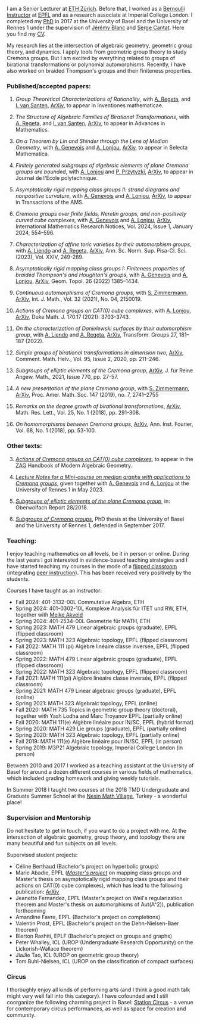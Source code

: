 I am a Senior Lecturer at [ETH Zürich](https://ethz.ch). Before that, I worked as a [Bernoulli Instructor](https://www.epfl.ch/schools/sb/research/math/bernoulli-instructors/) at [EPFL](https://www.epfl.ch) and as a research associate at Imperial College London. I completed my [PhD](dissertation_Urech_UB_online.pdf) in 2017 at the University of Basel and the University of Rennes 1 under the supervision of [Jérémy Blanc](https://algebra.dmi.unibas.ch/blanc/) and [Serge Cantat](https://perso.univ-rennes1.fr/serge.cantat/). Here you find my [CV](https://christianurech.github.io/CV_Website_12_23.pdf). 

My research lies at the intersection of algebraic geometry, geometric group theory, and dynamics. I apply tools from geometric group theory to study Cremona groups. But I am excited by everything related to groups of birational transformations or polynomial automorphisms. Recently, I have also worked on braided Thompson's groups and their finiteness properties.
     


### Published/accepted papers:
1. _Group Theoretical Characterizations of Rationality_, with [A. Regeta](https://andriyregeta.wixsite.com/homepage), and [I. van Santen](https://algebra.dmi.unibas.ch/vansanten/), [ArXiv](https://arxiv.org/abs/2409.07864), to appear in Inventiones mathematicae.

2. _The Structure of Algebraic Families of Birational Transformations_, with [A. Regeta](https://andriyregeta.wixsite.com/homepage), and [I. van Santen](https://algebra.dmi.unibas.ch/vansanten/), [ArXiv](https://arxiv.org/abs/2409.06475), to appear in Advances in Mathematics.

3. _On a Theorem by Lin and Shinder through the Lens of Median Geometry_, with [A. Genevois](https://sites.google.com/view/agenevois) and [A. Lonjou](https://www.imo.universite-paris-saclay.fr/~lonjou/), [ArXiv](https://arxiv.org/abs/2312.05197), to appear in Selecta Mathematica.

1. _Finitely generated subgroups of algebraic elements of plane Cremona groups are bounded_, with [A. Lonjou](https://www.imo.universite-paris-saclay.fr/~lonjou/) and [P. Przytyzki](https://www.math.mcgill.ca/pprzytyc/), [ArXiv](https://arxiv.org/abs/2307.01334), to appear in Journal de l'École polytechnique.
 
1. _Asymptotically rigid mapping class groups II: strand diagrams and nonpositive curvature_, with [A. Genevois](https://sites.google.com/view/agenevois) and [A. Lonjou](https://www.imo.universite-paris-saclay.fr/~lonjou/), [ArXiv](https://arxiv.org/abs/2110.06721), to appear in Transactions of the AMS.

2.  _Cremona groups over finite fields, Neretin groups, and non-positively curved cube complexes_, with [A. Genevois](https://sites.google.com/view/agenevois) and [A. Lonjou](https://www.imo.universite-paris-saclay.fr/~lonjou/), [ArXiv](https://arxiv.org/abs/2110.14605), International Mathematics Research Notices, Vol. 2024, Issue 1, January 2024, 554–596.

3. _Characterization of affine toric varieties by their automorphism groups_, with [A. Liendo](http://inst-mat.utalca.cl/~aliendo/) and [A. Regeta](https://andriyregeta.wixsite.com/homepage), [ArXiv](https://arxiv.org/abs/1805.03991), Ann. Sc. Norm. Sup. Pisa-Cl. Sci. (2023), Vol. XXIV,  249-289.

4. _Asymptotically rigid mapping class groups I: Finiteness properties of braided Thompson's and Houghton's groups_, with [A. Genevois](https://sites.google.com/view/agenevois) and [A. Lonjou](https://www.imo.universite-paris-saclay.fr/~lonjou/), [ArXiv](https://arxiv.org/abs/2010.07225), Geom. Topol.  26 (2022) 1385–1434.

5. _Continuous automorphisms of Cremona groups_, with [S. Zimmermann](https://math.univ-angers.fr/~zimmermann/), [ArXiv](https://arxiv.org/abs/1909.11050),  Int. J. Math., Vol. 32 (2021), No. 04, 2150019.

6. _Actions of Cremona groups on CAT(0) cube complexes_, with [A. Lonjou](https://www.imo.universite-paris-saclay.fr/~lonjou/), [ArXiv](https://arxiv.org/abs/2001.00783,), Duke Math. J. 170.17 (2021): 3703-3743.

7. _On the characterization of Danielewski surfaces by their automorphism group_, with [A. Liendo](http://inst-mat.utalca.cl/~aliendo/) and [A. Regeta](https://andriyregeta.wixsite.com/homepage), [ArXiv](https://arxiv.org/abs/1905.00423), Transform. Groups 27, 181–187 (2022).

8. _Simple groups of birational transformations in dimension two_,  [ArXiv](https://arxiv.org/abs/1802.09258), Comment. Math. Helv., Vol. 95, Issue 2, 2020, pp. 211–246.

9. _Subgroups of elliptic elements of the Cremona group_, [ArXiv](https://arxiv.org/abs/1802.08485), J. fur Reine Angew. Math., 2021, Issue 770, pp. 27-57.

10. _A new presentation of the plane Cremona group_, with [S. Zimmermann](https://math.univ-angers.fr/~zimmermann/), [ArXiv](https://arxiv.org/abs/1802.02735), Proc. Amer. Math. Soc.  147  (2019),  no. 7, 2741–2755

11.  _Remarks on the degree growth of birational transformations_, [ArXiv](https://arxiv.org/abs/1802.02735), Math. Res. Lett., Vol. 25, No. 1 (2018), pp. 291-308.

12. _On homomorphisms between Cremona groups_, [ArXiv](https://arxiv.org/abs/1603.03294), Ann. Inst. Fourier, Vol. 68, No. 1 (2018), pp. 53-100.

### Other texts:
3. [_Actions of Cremona groups on CAT(0) cube complexes_](https://christianurech.github.io/ZAG_Volume_URECH.pdf), to appear in the [ZAG](https://www.maths.ed.ac.uk/cheltsov/zag/) Handbook of Modern Algebraic Geometry.

1. [_Lecture Notes for a Mini-course on median graphs with applications to Cremona groups_](https://christianurech.github.io/Mini-course_Rennes_vf.pdf
), given together with [A. Genevois](https://sites.google.com/view/agenevois) and [A. Lonjou](https://www.imo.universite-paris-saclay.fr/~lonjou/) at the University of Rennes 1 in May 2023.

2. [_Subgroups of elliptic elements of the plane Cremona group_](https://christianurech.github.io/owr-urech.pdf), in: Oberwolfach Report 28/2018.

3. [_Subgroups of Cremona groups_](https://christianurech.github.io/dissertation_Urech_UB_online.pdf), PhD thesis at the University of Basel and the University of Rennes 1, defended in September 2017.




### Teaching:
I enjoy teaching mathematics on all levels, be it in person or online. During the last years I got interested in evidence-based teaching strategies and I have started teaching my courses in the mode of a [flipped classroom](https://en.wikipedia.org/wiki/Flipped_classroom) (integrating [peer instruction](https://en.wikipedia.org/wiki/Peer_instruction)). This has been received very positively by the students. 

Courses I have taught as an instructor:

- Fall 2024: 401-3132-00L Commutative Algebra, ETH
- Spring 2024: 401-0302-10L Komplexe Analysis für ITET und RW, ETH, together with [Meike Akveld](https://people.math.ethz.ch/~akveld/)
- Spring 2024: 401-2534-00L Geometrie für MATH, ETH
- Spring 2023: MATH 479 Linear algebraic groups (graduate), EPFL (flipped classroom)
- Spring 2023: MATH 323 Algebraic topology, EPFL (flipped classroom)
- Fall 2022: MATH 111 (pi) Algèbre linéaire classe inversée, EPFL (flipped classroom)
- Spring 2022: MATH 479 Linear algebraic groups (graduate), EPFL (flipped classroom)
- Spring 2022: MATH 323 Algebraic topology, EPFL (flipped classroom)
- Fall 2021: MATH 111(pi) Algèbre linéaire classe inversée, EPFL (flipped classroom)
- Spring 2021: MATH 479 Linear algebraic groups (graduate), EPFL (online)
- Spring 2021: MATH 323 Algebraic topology, EPFL (online)
- Fall 2020: MATH 735 Topics in geometric group theory (doctoral), together with Yash Lodha and Marc Troyanov EPFL	(partially online)
- Fall 2020: MATH 111(e) Algèbre linéaire pour IN/SC,  EPFL (hybrid format)
- Spring 2020: MATH 429 Lie groups (graduate), EPFL (partially online)
- Spring 2020: MATH 323 Algebraic topology, EPFL (partially online)
- Fall 2019: MATH 111(e) Algèbre linéaire pour IN/SC,  EPFL (in person)
- Spring 2019: M3P21 Algebraic topology, Imperial College London (in person)

Between 2010 and 2017 I worked as a teaching assistant at the University of Basel for around a dozen different courses in various fields of mathematics, which included grading homework and giving weekly tutorials.

In Summer 2018 I taught two courses at the 2018 TMD Undergraduate and Graduate Summer School at the [Nesin Math Village](https://nesinkoyleri.org/en/nesin-villages/), Turkey - a wonderful place!



### Supervision and Mentorship
Do not hesitate to get in touch, if you want to do a project with me. At the intersection of algebraic geometry, group theory, and topology there are many beautiful and fun subjects on all levels. 

Supervised student projects:
- Céline Berthaud (Bachelor's project on hyperbolic groups)
- Marie Abadie, EPFL ([_Master's project_](https://christianurech.github.io/Semester_Project.pdf) on mapping class groups and Master's thesis on asymptotically rigid mapping class groups and their actions on CAT(0) cube complexes), which has lead to the following publication: [ArXiv](https://arxiv.org/abs/2401.11557)
- Jeanette Fernandez, EPFL (Master's project on Weil's regularization theorem and Master's thesis on automorphisms of Aut(A^2)), publication forthcoming
- Amandine Favre, EPFL (Bachelor's project on completions)
- Valentin Prost, EPFL (Bachelor's project on the Dehn-Nielsen-Baer theorem)
- Blerton Rashiti, EPLF (Bachelor's project on groups and graphs)
- Peter Whalley, ICL (UROP (Undergraduate Research Opportunity) on the Lickorish-Wallace theorem)
- JiaJie Tao, ICL (UROP on geometric group theory)
- Tom Buhl-Nielsen, ICL (UROP on the classification of compact surfaces)



### Circus

I thoroughly enjoy all kinds of performing arts (and I think a good math talk might very well fall into this category). I have cofounded and I still coorganize the following charming project in Basel: [Station Circus](https://www.stationcircus.ch) - a venue for contemporary circus performances, as well as space for creation and community.

<!---
Markdown is a lightweight and easy-to-use syntax for styling your writing. It includes conventions for

```markdown
Syntax highlighted code block

# Header 1
## Header 2
### Header 3

- Bulleted
- List

1. Numbered
2. List

**Bold** and _Italic_ and `Code` text

[Link](url) and ![Image](src)
```

For more details see [GitHub Flavored Markdown](https://guides.github.com/features/mastering-markdown/).

### Jekyll Themes

Your Pages site will use the layout and styles from the Jekyll theme you have selected in your [repository settings](https://github.com/christianurech/christianurech.github.io/settings/pages). The name of this theme is saved in the Jekyll `_config.yml` configuration file.

### Support or Contact

Having trouble with Pages? Check out our [documentation](https://docs.github.com/categories/github-pages-basics/) or [contact support](https://support.github.com/contact) and we’ll help you sort it out.
--->
